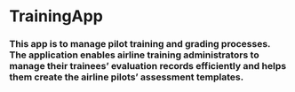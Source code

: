 # TrainingApp


### This app is to manage pilot training and grading processes. The application enables airline training administrators to manage their trainees’ evaluation records efficiently and helps them create the airline pilots’ assessment templates. 
